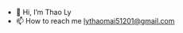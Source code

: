 - 👋 Hi, I’m Thao Ly
- 📫 How to reach me lythaomai51201@gmail.com

<!---
Maithaoly/Maithaoly is a ✨ special ✨ repository because its `README.md` (this file) appears on your GitHub profile.
You can click the Preview link to take a look at your changes.
--->
